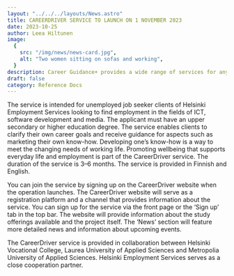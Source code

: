 ```yaml
---
layout: "../../../layouts/News.astro"
title: CAREERDRIVER SERVICE TO LAUNCH ON 1 NOVEMBER 2023
date: 2023-10-25
author: Leea Hiltunen
image:
  {
    src: "/img/news/news-card.jpg",
    alt: "Two women sitting on sofas and working",
  }
description: Career Guidance+ provides a wide range of services for anyone who wants help in planning their education or career path.
draft: false
category: Reference Docs
---
```


The service is intended for unemployed job seeker clients of Helsinki Employment Services looking to find employment in the fields of ICT, software development and media. The applicant must have an upper secondary or higher education degree. The service enables clients to clarify their own career goals and receive guidance for aspects such as marketing their own know-how. Developing one’s know-how is a way to meet the changing needs of working life. Promoting wellbeing that supports everyday life and employment is part of the CareerDriver service. The duration of the service is 3–6 months. The service is provided in Finnish and English.

You can join the service by signing up on the CareerDriver website when the operation launches. The CareerDriver website will serve as a registration platform and a channel that provides information about the service. You can sign up for the service via the front page or the ‘Sign up’ tab in the top bar. The website will provide information about the study offerings available and the project itself. The ‘News’ section will feature more detailed news and information about upcoming events.

The CareerDriver service is provided in collaboration between Helsinki Vocational College, Laurea University of Applied Sciences and Metropolia University of Applied Sciences. Helsinki Employment Services serves as a close cooperation partner.
